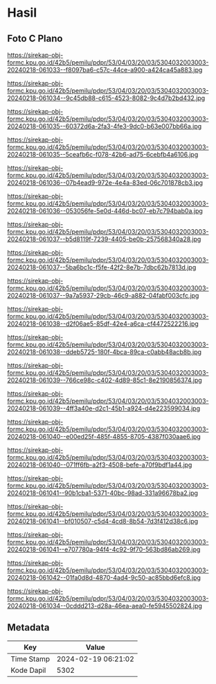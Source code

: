 # Hasil

## Foto C Plano

https://sirekap-obj-formc.kpu.go.id/42b5/pemilu/pdpr/53/04/03/20/03/5304032003003-20240218-061033--f8097ba6-c57c-44ce-a900-a424ca45a883.jpg

https://sirekap-obj-formc.kpu.go.id/42b5/pemilu/pdpr/53/04/03/20/03/5304032003003-20240218-061034--9c45db88-c615-4523-8082-9c4d7b2bd432.jpg

https://sirekap-obj-formc.kpu.go.id/42b5/pemilu/pdpr/53/04/03/20/03/5304032003003-20240218-061035--60372d6a-2fa3-4fe3-9dc0-b63e007bb66a.jpg

https://sirekap-obj-formc.kpu.go.id/42b5/pemilu/pdpr/53/04/03/20/03/5304032003003-20240218-061035--5ceafb6c-f078-42b6-ad75-6cebfb4a6106.jpg

https://sirekap-obj-formc.kpu.go.id/42b5/pemilu/pdpr/53/04/03/20/03/5304032003003-20240218-061036--07b4ead9-972e-4e4a-83ed-06c701878cb3.jpg

https://sirekap-obj-formc.kpu.go.id/42b5/pemilu/pdpr/53/04/03/20/03/5304032003003-20240218-061036--053056fe-5e0d-446d-bc07-eb7c794bab0a.jpg

https://sirekap-obj-formc.kpu.go.id/42b5/pemilu/pdpr/53/04/03/20/03/5304032003003-20240218-061037--b5d8119f-7239-4405-be0b-257568340a28.jpg

https://sirekap-obj-formc.kpu.go.id/42b5/pemilu/pdpr/53/04/03/20/03/5304032003003-20240218-061037--5ba6bc1c-f5fe-42f2-8e7b-7dbc62b7813d.jpg

https://sirekap-obj-formc.kpu.go.id/42b5/pemilu/pdpr/53/04/03/20/03/5304032003003-20240218-061037--9a7a5937-29cb-46c9-a882-04fabf003cfc.jpg

https://sirekap-obj-formc.kpu.go.id/42b5/pemilu/pdpr/53/04/03/20/03/5304032003003-20240218-061038--d2f06ae5-85df-42e4-a6ca-cf4472522216.jpg

https://sirekap-obj-formc.kpu.go.id/42b5/pemilu/pdpr/53/04/03/20/03/5304032003003-20240218-061038--ddeb5725-180f-4bca-89ca-c0abb48acb8b.jpg

https://sirekap-obj-formc.kpu.go.id/42b5/pemilu/pdpr/53/04/03/20/03/5304032003003-20240218-061039--766ce98c-c402-4d89-85c1-8e2190856374.jpg

https://sirekap-obj-formc.kpu.go.id/42b5/pemilu/pdpr/53/04/03/20/03/5304032003003-20240218-061039--4ff3a40e-d2c1-45b1-a924-d4e223599034.jpg

https://sirekap-obj-formc.kpu.go.id/42b5/pemilu/pdpr/53/04/03/20/03/5304032003003-20240218-061040--e00ed25f-485f-4855-8705-4387f030aae6.jpg

https://sirekap-obj-formc.kpu.go.id/42b5/pemilu/pdpr/53/04/03/20/03/5304032003003-20240218-061040--071ff6fb-a2f3-4508-befe-a70f9bdf1a44.jpg

https://sirekap-obj-formc.kpu.go.id/42b5/pemilu/pdpr/53/04/03/20/03/5304032003003-20240218-061041--90b1cba1-5371-40bc-98ad-331a96678ba2.jpg

https://sirekap-obj-formc.kpu.go.id/42b5/pemilu/pdpr/53/04/03/20/03/5304032003003-20240218-061041--bf010507-c5d4-4cd8-8b54-7d3f412d38c6.jpg

https://sirekap-obj-formc.kpu.go.id/42b5/pemilu/pdpr/53/04/03/20/03/5304032003003-20240218-061041--e707780a-94f4-4c92-9f70-563bd86ab269.jpg

https://sirekap-obj-formc.kpu.go.id/42b5/pemilu/pdpr/53/04/03/20/03/5304032003003-20240218-061042--01fa0d8d-4870-4ad4-9c50-ac85bbd6efc8.jpg

https://sirekap-obj-formc.kpu.go.id/42b5/pemilu/pdpr/53/04/03/20/03/5304032003003-20240218-061034--0cddd213-d28a-46ea-aea0-fe5945502824.jpg


## Metadata

| Key        | Value               |
| ---------- | ------------------- |
| Time Stamp | 2024-02-19 06:21:02 |
| Kode Dapil | 5302                |



